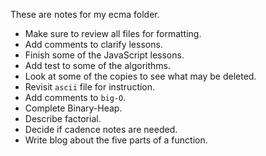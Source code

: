 These are notes for my ecma folder.

- Make sure to review all files for formatting.
- Add comments to clarify lessons. 
- Finish some of the JavaScript lessons.
- Add test to some of the algorithms.
- Look at some of the copies to see what may be deleted.
- Revisit `ascii` file for instruction.
- Add comments to `big-O`.
- Complete Binary-Heap.
- Describe factorial.
- Decide if cadence notes are needed.
- Write blog about the five parts of a function.
